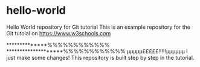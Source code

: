 # hello-world
Hello World repository for Git tutorial
This is an example repository for the Git tutoial on https://www.w3schools.com

**************%%%%%%%%%%%%
********************%%%%%%%%%%%%
µµµµµ£££££!!!!!µµµµµµ
 I just make some changes!
This repository is built step by step in the tutorial.
